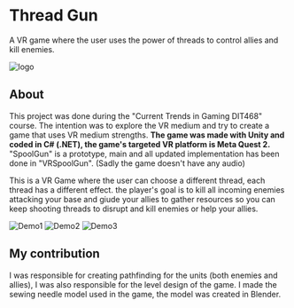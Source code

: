 # Thread Gun
A VR game where the user uses the power of threads to control allies and kill enemies.

![logo](https://github.com/Ploxo/ThreadGun/assets/47030482/92bfda2e-a3c7-4254-a42d-82592f47090c)

## About

This project was done during the "Current Trends in Gaming DIT468" course. The intention was to explore the VR medium and try to create a game that uses VR medium strengths. **The game was made with Unity and coded in C# (.NET), the game's targeted VR platform is Meta Quest 2.** "SpoolGun" is a prototype, main and all updated implementation has been done in "VRSpoolGun". (Sadly the game doesn't have any audio)

This is a VR Game where the user can choose a different thread, each thread has a different effect. the player's goal is to kill all incoming enemies attacking your base and giude your allies to gather resources so you can keep shooting threads to disrupt and kill enemies or help your allies.

![Demo1](https://github.com/Ploxo/ThreadGun/assets/47030482/7c68a9cc-8f7f-496a-806d-355e7aa013b4)
![Demo2](https://github.com/Ploxo/ThreadGun/assets/47030482/bf49ed0c-c39f-440b-893e-e38432cbf284)
![Demo3](https://github.com/Ploxo/ThreadGun/assets/47030482/f79719ba-b4f6-46e5-9a5c-6eb31b6f6bfc)

## My contribution

I was responsible for creating pathfinding for the units (both enemies and allies), I was also responsible for the level design of the game. I made the sewing needle model used in the game, the model was created in Blender.
